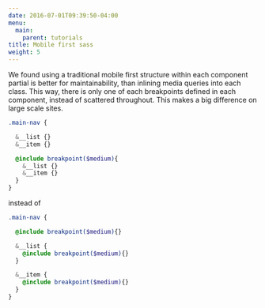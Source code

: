 ```yaml
---
date: 2016-07-01T09:39:50-04:00
menu:
  main:
    parent: tutorials
title: Mobile first sass
weight: 5
---
```


We found using a traditional mobile first structure within each component partial is better for maintainability, than inlining media queries into each class. This way, there is only one of each breakpoints defined in each component, instead of scattered throughout. This makes a big difference on large scale sites.

```scss
.main-nav {

  &__list {}
  &__item {}

  @include breakpoint($medium){
    &__list {}
    &__item {}
  }
}
```

instead of


```scss
.main-nav {

  @include breakpoint($medium){}

  &__list {
    @include breakpoint($medium){}
  }

  &__item {
    @include breakpoint($medium){}
  }
}
```
